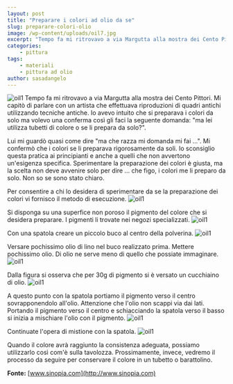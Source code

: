```yaml
---
layout: post
title: "Preparare i colori ad olio da se"
slug: preparare-colori-olio
image: /wp-content/uploads/oil7.jpg
excerpt: "Tempo fa mi ritrovavo a via Margutta alla mostra dei Cento Pittori. Mi capitò di parlare con un artista che effettuava riproduzioni di quadri antichi"
categories:
    - pittura
tags:
    - materiali
    - pittura ad olio
author: sasadangelo
---
```


![oil1](https://www.disegnoepittura.it/wp-content/uploads/oil7.jpg "oil7") Tempo fa mi ritrovavo a via Margutta alla mostra dei Cento Pittori. Mi capitò di parlare con un artista che effettuava riproduzioni di quadri antichi utilizzando tecniche antiche. Io avevo intuito che si preparava i colori da solo ma volevo una conferma così gli faci la seguente domanda: "ma lei utilizza tubetti di colore o se li prepara da solo?".

Lui mi guardò quasi come dire "ma che razza mi domanda mi fai ...". Mi confermò che i colori se li preparava rigorosamente da soli. Io sconsiglio questa pratica ai principianti e anche a quelli che non avvertono un'esigenza specifica. Sperimentare la preparazione dei colori è giusta, ma la scelta non deve avvenire solo per dire ... che figo, i colori me li preparo da solo. Non so se sono stato chiaro.

Per consentire a chi lo desidera di sperimentare da se la preparazione dei colori vi fornisco il metodo di esecuzione. ![oil1](https://www.disegnoepittura.it/wp-content/uploads/oil1.jpg "oil1")

Si disponga su una superfice non poroso il pigmento del colore che si desidera preparare. I pigmenti li trovate nei negozi specializzati. ![oil1](https://www.disegnoepittura.it/wp-content/uploads/oil2.jpg "oil2")

Con una spatola creare un piccolo buco al centro della polverina. ![oil1](https://www.disegnoepittura.it/wp-content/uploads/oil3.jpg "oil3")

Versare pochissimo olio di lino nel buco realizzato prima. Mettere pochissimo olio. Di olio ne serve meno di quello che possiate immaginare. ![oil1](https://www.disegnoepittura.it/wp-content/uploads/oil4.jpg "oil4")

Dalla figura si osserva che per 30g di pigmento si è versato un cucchiaino di olio. ![oil1](https://www.disegnoepittura.it/wp-content/uploads/oil5.jpg "oil5")

A questo punto con la spatola portiamo il pigmento verso il centro sovrapponendolo all'olio. Attenzione che l'olio non scappi via dai lati. Portando il pigmento verso il centro e schiacciando la spatola verso il basso si inizia a mischiare l'olio con il pigmento. ![oil1](https://www.disegnoepittura.it/wp-content/uploads/oil6.jpg "oil6")

Continuate l'opera di mistione con la spatola. ![oil1](https://www.disegnoepittura.it/wp-content/uploads/oil7.jpg "oil7")

Quando il colore avrà raggiunto la consistenza adeguata, possiamo utilizzarlo così com'è sulla tavolozza. Prossimamente, invece, vedremo il processo da seguire per conservare il colore in un tubetto o barattolino.

**Fonte:** [www.sinopia.com](http://www.sinopia.com)
